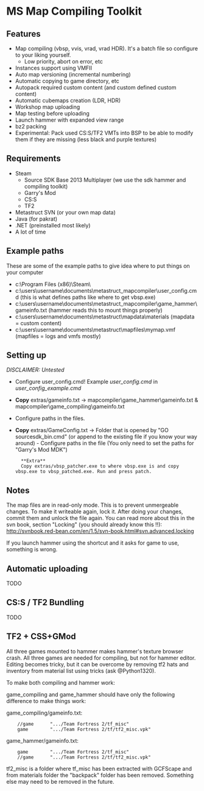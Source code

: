 MS Map Compiling Toolkit
===================

Features
-------------

 - Map compiling (vbsp, vvis, vrad, vrad HDR). It's a batch file so configure to your liking yourself.
	 - Low priority, abort on error, etc
 - Instances support using VMFII
 - Auto map versioning (incremental numbering)
 - Automatic copying to game directory, etc
 - Autopack required custom content (and custom defined custom content)
 - Automatic cubemaps creation (LDR, HDR)
 - Workshop map uploading
 - Map testing before uploading
 - Launch hammer with expanded view range
 - bz2 packing
 - Experimental: Pack used CS:S/TF2 VMTs into BSP to be able to modify them if they are missing (less black and purple textures) 

Requirements
-------------
 - Steam
	 - Source SDK Base 2013 Multiplayer (we use the sdk hammer and compiling toolkit)
	 - Garry's Mod
	 - CS:S
	 - TF2
 - Metastruct SVN (or your own map data)
 - Java (for pakrat)
 - .NET (preinstalled most likely)
 - A lot of time


Example paths
-------------

These are some of the example paths to give idea where to put things on your computer

 - c:\Program Files (x86)\Steam\
 - c:\users\username\documents\metastruct_mapcompiler\user_config.cmd (this is what defines paths like where to get vbsp.exe)
 - c:\users\username\documents\metastruct_mapcompiler\game_hammer\gameinfo.txt (hammer reads this to mount things properly)
 - c:\users\username\documents\metastruct\mapdata\materials (mapdata = custom content)
 - c:\users\username\documents\metastruct\mapfiles\mymap.vmf (mapfiles = logs and vmfs mostly)


Setting up
-------------
*DISCLAIMER: Untested*

- Configure user_config.cmd! Example *user_config.cmd* in *user_config_example.cmd*
- **Copy** extras/gameinfo.txt
		-> mapcompiler\game_hammer\gameinfo.txt & mapcompiler\game_compiling\gameinfo.txt
 - Configure paths in the files.
- **Copy** extras/GameConfig.txt
		-> Folder that is opened by "GO sourcesdk_bin.cmd" (or append to the existing file if you know your way around)
      - Configure paths in the file (You only need to set the paths for "Garry's Mod MDK")
 
 
		**Extra**
		Copy extras/vbsp_patcher.exe to where vbsp.exe is and copy vbsp.exe to vbsp_patched.exe. Run and press patch.

Notes
-----
The map files are in read-only mode.
	This is to prevent unmergeable changes. To make it writeable again, lock it.
	After doing your changes, commit them and unlock the file again. 
	You can read more about this in the svn book, section "Locking" (you should already know this !!):
	http://svnbook.red-bean.com/en/1.5/svn-book.html#svn.advanced.locking

If you launch hammer using the shortcut and it asks for game to use, something is wrong.
	

Automatic uploading
-----
TODO

CS:S / TF2 Bundling 
-----
TODO
	
TF2 + CSS+GMod
-----
All three games mounted to hammer makes hammer's texture browser crash. All three games are needed for compiling, but not for hammer editor. Editing becomes tricky, but it can be overcome by removing tf2 hats and inventory from material list using tricks (ask @Python1320).

To make both compiling and hammer work:

game_compiling and game_hammer should have only the following difference to make things work:

game_compiling/gameinfo.txt:

		//game		".../Team Fortress 2/tf_misc"
		game		".../Team Fortress 2/tf/tf2_misc.vpk"

game_hammer/gameinfo.txt:

		game		".../Team Fortress 2/tf_misc"
		//game		".../Team Fortress 2/tf/tf2_misc.vpk"

tf2_misc is a folder where tf_misc has been extracted with GCFScape and from materials folder the "backpack" folder has been removed. Something else may need to be removed in the future.
